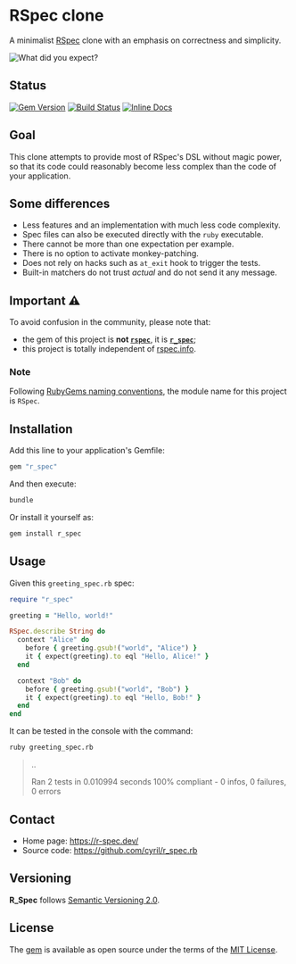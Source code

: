 # RSpec clone

A minimalist [RSpec](https://github.com/rspec/rspec) clone with an emphasis on correctness and simplicity.

![What did you expect?](https://raw.githubusercontent.com/cyril/r_spec.rb/main/what-did-you-expect.jpg)

## Status

[![Gem Version](https://badge.fury.io/rb/r_spec.svg)](https://badge.fury.io/rb/r_spec)
[![Build Status](https://travis-ci.org/cyril/r_spec.rb.svg?branch=main)](https://travis-ci.org/cyril/r_spec.rb)
[![Inline Docs](https://inch-ci.org/github/cyril/r_spec.rb.svg)](https://inch-ci.org/github/cyril/r_spec.rb)

## Goal

This clone attempts to provide most of RSpec's DSL without magic power, so that its code could reasonably become less complex than the code of your application.

## Some differences

* Less features and an implementation with much less code complexity.
* Spec files can also be executed directly with the `ruby` executable.
* There cannot be more than one expectation per example.
* There is no option to activate monkey-patching.
* Does not rely on hacks such as `at_exit` hook to trigger the tests.
* Built-in matchers do not trust _actual_ and do not send it any message.

## Important ⚠️

To avoid confusion in the community, please note that:

- the gem of this project is **not [`rspec`](https://rubygems.org/gems/rspec)**,
it is **[`r_spec`](https://rubygems.org/gems/r_spec)**;
- this project is totally independent of [rspec.info](https://rspec.info/).

### Note

Following [RubyGems naming conventions](https://guides.rubygems.org/name-your-gem/#use-underscores-for-multiple-words), the module name for this project is `RSpec`.

## Installation

Add this line to your application's Gemfile:

```ruby
gem "r_spec"
```

And then execute:

```sh
bundle
```

Or install it yourself as:

```sh
gem install r_spec
```

## Usage

Given this `greeting_spec.rb` spec:

```ruby
require "r_spec"

greeting = "Hello, world!"

RSpec.describe String do
  context "Alice" do
    before { greeting.gsub!("world", "Alice") }
    it { expect(greeting).to eql "Hello, Alice!" }
  end

  context "Bob" do
    before { greeting.gsub!("world", "Bob") }
    it { expect(greeting).to eql "Hello, Bob!" }
  end
end
```

It can be tested in the console with the command:

```sh
ruby greeting_spec.rb
```

> ..
>
> Ran 2 tests in 0.010994 seconds
> 100% compliant - 0 infos, 0 failures, 0 errors

## Contact

* Home page: https://r-spec.dev/
* Source code: https://github.com/cyril/r_spec.rb

## Versioning

__R_Spec__ follows [Semantic Versioning 2.0](https://semver.org/).

## License

The [gem](https://rubygems.org/gems/r_spec) is available as open source under the terms of the [MIT License](https://opensource.org/licenses/MIT).
